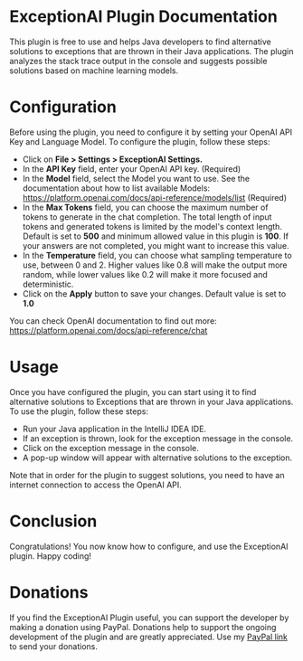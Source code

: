 # ExceptionAI Plugin Documentation
This plugin is free to use and helps Java developers to find alternative solutions to exceptions that are thrown in their Java applications. The plugin analyzes the stack trace output in the console and suggests possible solutions based on machine learning models.

# Configuration
Before using the plugin, you need to configure it by setting your OpenAI API Key and Language Model. To configure the plugin, follow these steps:
* Click on <b>File > Settings > ExceptionAI Settings.</b>
* In the <b>API Key</b> field, enter your OpenAI API key. (Required)
* In the <b>Model</b> field, select the Model you want to use. See the documentation about how to list available Models: https://platform.openai.com/docs/api-reference/models/list (Required)
* In the <b>Max Tokens</b> field, you can choose the maximum number of tokens to generate in the chat completion. The total length of input tokens and generated tokens is limited by the model's context length. Default is set to <b>500</b> and minimum allowed value in this plugin is <b>100</b>. If your answers are not completed, you might want to increase this value.
* In the <b>Temperature</b> field, you can choose what sampling temperature to use, between 0 and 2. Higher values like 0.8 will make the output more random, while lower values like 0.2 will make it more focused and deterministic.
* Click on the <b>Apply</b> button to save your changes. Default value is set to <b>1.0</b>

You can check OpenAI documentation to find out more: https://platform.openai.com/docs/api-reference/chat

# Usage
Once you have configured the plugin, you can start using it to find alternative solutions to Exceptions that are thrown in your Java applications. To use the plugin, follow these steps:</p>
* Run your Java application in the IntelliJ IDEA IDE.
* If an exception is thrown, look for the exception message in the console.
* Click on the exception message in the console.
* A pop-up window will appear with alternative solutions to the exception.

Note that in order for the plugin to suggest solutions, you need to have an internet connection to access the OpenAI API.

# Conclusion
Congratulations! You now know how to configure, and use the ExceptionAI plugin. Happy coding!
  
# Donations
If you find the ExceptionAI Plugin useful, you can support the developer by making a donation using PayPal.
Donations help to support the ongoing development of the plugin and are greatly appreciated.
Use my <a href="https://www.paypal.com/donate/?business=Z8BCRWQ99B99S&no_recurring=0&item_name=Donations+help+to+support+the+ongoing+development+of+the+ExceptionAI+plugin.&currency_code=USD">PayPal link</a> to send your donations.